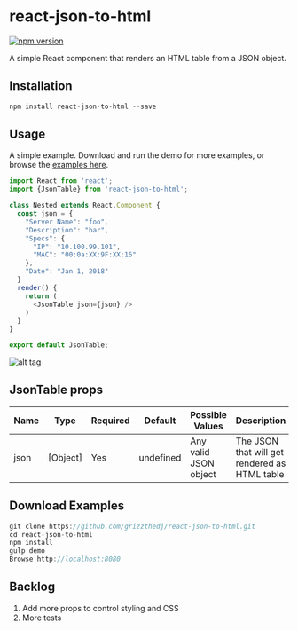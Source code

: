 # react-json-to-html

[![npm version](https://badge.fury.io/js/react-json-to-html.svg)](https://badge.fury.io/js/react-json-to-html)

A simple React component that renders an HTML table from a JSON object.

## Installation

```js
npm install react-json-to-html --save
```

## Usage

A simple example. Download and run the demo for more examples, or browse the [examples here]( http://grizzthedj.github.io/react-json-to-html/demo/public).

```js
import React from 'react';
import {JsonTable} from 'react-json-to-html';

class Nested extends React.Component {
  const json = {
    "Server Name": "foo",
    "Description": "bar",
    "Specs": {
      "IP": "10.100.99.101",
      "MAC": "00:0a:XX:9F:XX:16"
    },
    "Date": "Jan 1, 2018"
  }
  render() {
    return (
      <JsonTable json={json} />
    )
  }
}

export default JsonTable;
```
![alt tag](https://user-images.githubusercontent.com/9720835/35484781-f5faabd0-0422-11e8-9144-b622394f96a1.png)


## JsonTable props
| Name         | Type     | Required | Default                 | Possible Values              | Description     |
| ------------ | -------- | -------- | ----------------------- | ---------------------------- | --------------- |
| json         | [Object] | Yes      | undefined               | Any valid JSON object        | The JSON that will get rendered as HTML table |
 

## Download Examples

```js
git clone https://github.com/grizzthedj/react-json-to-html.git
cd react-json-to-html
npm install
gulp demo
Browse http://localhost:8080
```

## Backlog
1. Add more props to control styling and CSS
2. More tests
